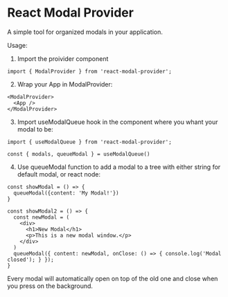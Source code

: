 # React Modal Provider

A simple tool for organized modals in your application.

Usage:

1. Import the proivider component

```
import { ModalProvider } from 'react-modal-provider';
```

2. Wrap your App in ModalProvider:

```
<ModalProvider>
  <App />
</ModalProvider>
```

3. Import useModalQueue hook in the component where you whant your modal to be:

```
import { useModalQueue } from 'react-modal-provider';

const { modals, queueModal } = useModalQueue()
```

4. Use queueModal function to add a modal to a tree with either string for default modal, or react node:

```
const showModal = () => {
  queueModal({content: 'My Modal!'})
}

const showModal2 = () => {
  const newModal = (
    <div>
      <h1>New Modal</h1>
      <p>This is a new modal window.</p>
    </div>
  )
  queueModal({ content: newModal, onClose: () => { console.log('Modal closed'); } });
}

```

Every modal will automatically open on top of the old one and close when you press on the background.
